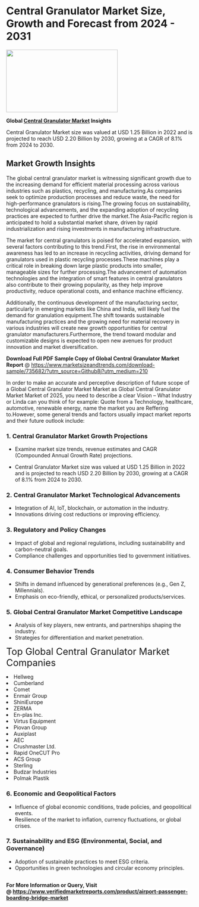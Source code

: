 <H1>Central Granulator Market Size, Growth and Forecast from 2024 - 2031</H1><img class="aligncenter size-medium wp-image-584254" src="https://thirdeyenews.in/wp-content/uploads/2024/09/Global-Market-Research-300x168.jpeg" alt="" width="300" height="168" /><p><strong>Global&nbsp;<a href="https://www.marketsizeandtrends.com/download-sample/735682/?utm_source=Github8j?utm_medium=210">Central Granulator Market</a> Insights</strong></p><p>Central Granulator Market size was valued at USD 1.25 Billion in 2022 and is projected to reach USD 2.20 Billion by 2030, growing at a CAGR of 8.1% from 2024 to 2030.</p><p><h2>Market Growth Insights</h2> <p>The global central granulator market is witnessing significant growth due to the increasing demand for efficient material processing across various industries such as plastics, recycling, and manufacturing.As companies seek to optimize production processes and reduce waste, the need for high-performance granulators is rising.The growing focus on sustainability, technological advancements, and the expanding adoption of recycling practices are expected to further drive the market.The Asia-Pacific region is anticipated to hold a substantial market share, driven by rapid industrialization and rising investments in manufacturing infrastructure.</p> <p>The market for central granulators is poised for accelerated expansion, with several factors contributing to this trend.First, the rise in environmental awareness has led to an increase in recycling activities, driving demand for granulators used in plastic recycling processes.These machines play a critical role in breaking down large plastic products into smaller, manageable sizes for further processing.The advancement of automation technologies and the integration of smart features in central granulators also contribute to their growing popularity, as they help improve productivity, reduce operational costs, and enhance machine efficiency.</p> <p>Additionally, the continuous development of the manufacturing sector, particularly in emerging markets like China and India, will likely fuel the demand for granulation equipment.The shift towards sustainable manufacturing practices and the growing need for material recovery in various industries will create new growth opportunities for central granulator manufacturers.Furthermore, the trend toward modular and customizable designs is expected to open new avenues for product innovation and market diversification.</p> <p><span class=""><strong>Download Full PDF Sample Copy of Global Central Granulator Market Report</strong> @ <a href="https://www.marketsizeandtrends.com/download-sample/735682/?utm_source=Github8j?utm_medium=210" target="_blank">https://www.marketsizeandtrends.com/download-sample/735682/?utm_source=Github8j?utm_medium=210</a></span></p><p>In order to make an accurate and perceptive description of future scope of a Global&nbsp;Central Granulator Market Market as Global&nbsp;Central Granulator Market Market of 2025, you need to describe a clear Vision &ndash; What Industry or Linda can you think of for example: Quote from a Technology, healthcare, automotive, renewable energy, name the market you are Reffering to.However, some general trends and factors usually impact market reports and their future outlook include:</p><h3>1.&nbsp;<strong>Central Granulator Market Growth Projections</strong></h3><ul><li>Examine market size trends, revenue estimates and CAGR (Compounded Annual Growth Rate) projections.</li><li><p>Central Granulator Market size was valued at USD 1.25 Billion in 2022 and is projected to reach USD 2.20 Billion by 2030, growing at a CAGR of 8.1% from 2024 to 2030.</p></li></ul><h3>2.&nbsp;<strong>Central Granulator Market Technological Advancements</strong></h3><ul><li>Integration of AI, IoT, blockchain, or automation in the industry.</li><li>Innovations driving cost reductions or improving efficiency.</li></ul><h3>3.&nbsp;<strong>Regulatory and Policy Changes</strong></h3><ul><li>Impact of global and regional regulations, including sustainability and carbon-neutral goals.</li><li>Compliance challenges and opportunities tied to government initiatives.</li></ul><h3>4.&nbsp;<strong>Consumer Behavior Trends</strong></h3><ul><li>Shifts in demand influenced by generational preferences (e.g., Gen Z, Millennials).</li><li>Emphasis on eco-friendly, ethical, or personalized products/services.</li></ul><h3>5.&nbsp;<strong>Global Central Granulator Market Competitive Landscape</strong></h3><ul><li>Analysis of key players, new entrants, and partnerships shaping the industry.</li><li>Strategies for differentiation and market penetration.</li></ul><p data-pm-slice="1 1 []"><span style="color: inherit; font-family: inherit; font-size: 25px;">Top Global Central Granulator Market Companies</span></p><div class="" data-test-id=""><p><li>Hellweg</li><li> Cumberland</li><li> Comet</li><li> Enmair Group</li><li> ShiniEurope</li><li> ZERMA</li><li> En-plas Inc.</li><li> Virtus Equipment</li><li> Piovan Group</li><li> Auxiplast</li><li> AEC</li><li> Crushmaster Ltd.</li><li> Rapid OneCUT Pro</li><li> ACS Group</li><li> Sterling</li><li> Budzar Industries</li><li> Polmak Plastik</li></p></div><h3>6.&nbsp;<strong>Economic and Geopolitical Factors</strong></h3><ul><li>Influence of global economic conditions, trade policies, and geopolitical events.</li><li>Resilience of the market to inflation, currency fluctuations, or global crises.</li></ul><h3>7.&nbsp;<strong>Sustainability and ESG (Environmental, Social, and Governance)</strong></h3><ul><li>Adoption of sustainable practices to meet ESG criteria.</li><li>Opportunities in green technologies and circular economy principles.</li></ul><h2><strong style="font-size: 14px;">For More Information or Query, Visit @&nbsp;</strong><a style="background-color: #ffffff; font-size: 14px;" href="https://www.marketsizeandtrends.com/report/central-granulator-market/" target="_blank">https://www.verifiedmarketreports.com/product/airport-passenger-boarding-bridge-market</a></h2>